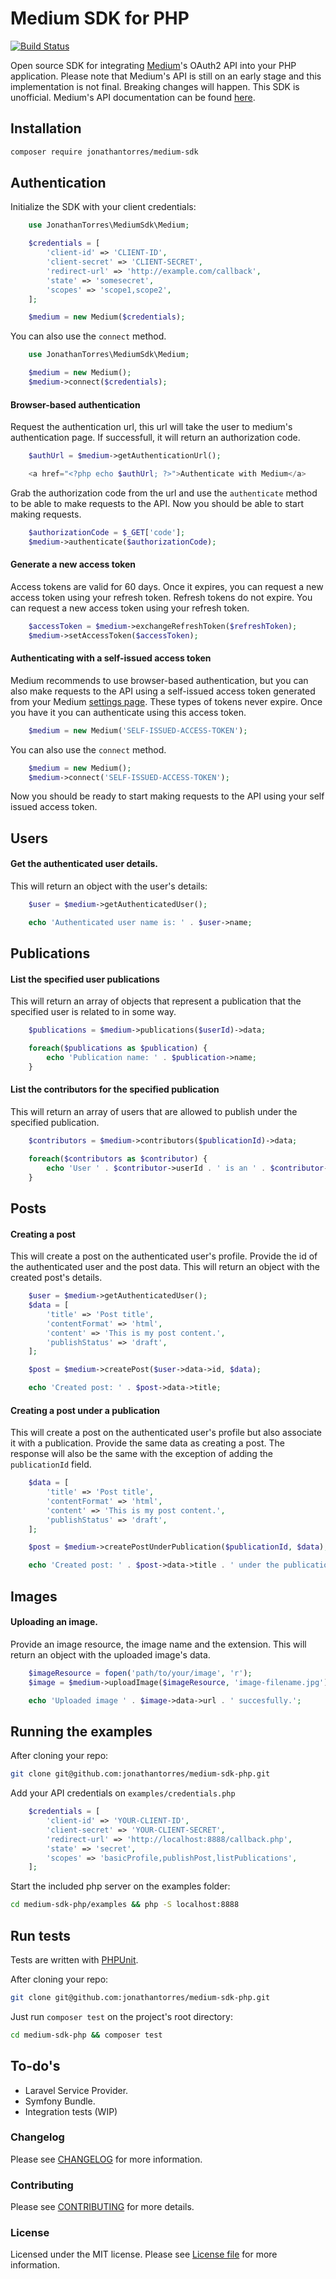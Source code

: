 Medium SDK for PHP
================
[![Build Status](https://travis-ci.org/jonathantorres/medium-sdk-php.svg)](https://travis-ci.org/jonathantorres/medium-sdk-php)

Open source SDK for integrating [Medium](https://medium.com)'s OAuth2 API into your PHP application. Please note that Medium's API is still on an early stage and this implementation is not final. Breaking changes will happen. This SDK is unofficial. Medium's API documentation can be found [here](https://github.com/Medium/medium-api-docs).

## Installation
```bash
composer require jonathantorres/medium-sdk
```

## Authentication
Initialize the SDK with your client credentials:
```php
    use JonathanTorres\MediumSdk\Medium;

    $credentials = [
        'client-id' => 'CLIENT-ID',
        'client-secret' => 'CLIENT-SECRET',
        'redirect-url' => 'http://example.com/callback',
        'state' => 'somesecret',
        'scopes' => 'scope1,scope2',
    ];

    $medium = new Medium($credentials);
```

You can also use the `connect` method.
```php
    use JonathanTorres\MediumSdk\Medium;

    $medium = new Medium();
    $medium->connect($credentials);
```

#### Browser-based authentication
Request the authentication url, this url will take the user to medium's authentication page. If successfull, it will return an authorization code.
```php
    $authUrl = $medium->getAuthenticationUrl();

    <a href="<?php echo $authUrl; ?>">Authenticate with Medium</a>
```

Grab the authorization code from the url and use the `authenticate` method to be able to make requests to the API. Now you should be able to start making requests.
```php
    $authorizationCode = $_GET['code'];
    $medium->authenticate($authorizationCode);
```

#### Generate a new access token
Access tokens are valid for 60 days. Once it expires, you can request a new access token using your refresh token. Refresh tokens do not expire. You can request a new access token using your refresh token.
```php
    $accessToken = $medium->exchangeRefreshToken($refreshToken);
    $medium->setAccessToken($accessToken);
```

#### Authenticating with a self-issued access token
Medium recommends to use browser-based authentication, but you can also make requests to the API using a self-issued access token generated from your Medium [settings page](https://medium.com/me/settings). These types of tokens never expire. Once you have it you can authenticate using this access token.
```php
    $medium = new Medium('SELF-ISSUED-ACCESS-TOKEN');
```

You can also use the `connect` method.
```php
    $medium = new Medium();
    $medium->connect('SELF-ISSUED-ACCESS-TOKEN');
```

Now you should be ready to start making requests to the API using your self issued access token.

## Users
#### Get the authenticated user details.
This will return an object with the user's details:
```php
    $user = $medium->getAuthenticatedUser();

    echo 'Authenticated user name is: ' . $user->name;
```

## Publications
#### List the specified user publications
This will return an array of objects that represent a publication that the specified user is related to in some way.
```php
    $publications = $medium->publications($userId)->data;

    foreach($publications as $publication) {
        echo 'Publication name: ' . $publication->name;
    }
```

#### List the contributors for the specified publication
This will return an array of users that are allowed to publish under the specified publication.
```php
    $contributors = $medium->contributors($publicationId)->data;

    foreach($contributors as $contributor) {
        echo 'User ' . $contributor->userId . ' is an ' . $contributor->role . ' on ' . $contributor->publicationId;
    }
```

## Posts
#### Creating a post
This will create a post on the authenticated user's profile. Provide the id of the authenticated user and the post data. This will return an object with the created post's details.
```php
    $user = $medium->getAuthenticatedUser();
    $data = [
        'title' => 'Post title',
        'contentFormat' => 'html',
        'content' => 'This is my post content.',
        'publishStatus' => 'draft',
    ];

    $post = $medium->createPost($user->data->id, $data);

    echo 'Created post: ' . $post->data->title;
```

#### Creating a post under a publication
This will create a post on the authenticated user's profile but also associate it with a publication. Provide the same data as creating a post. The response will also be the same with the exception of adding the `publicationId` field.
```php
    $data = [
        'title' => 'Post title',
        'contentFormat' => 'html',
        'content' => 'This is my post content.',
        'publishStatus' => 'draft',
    ];

    $post = $medium->createPostUnderPublication($publicationId, $data);

    echo 'Created post: ' . $post->data->title . ' under the publication ' . $post->data->publicationId;
```

## Images
#### Uploading an image.
Provide an image resource, the image name and the extension. This will return an object with the uploaded image's data.
```php
    $imageResource = fopen('path/to/your/image', 'r');
    $image = $medium->uploadImage($imageResource, 'image-filename.jpg');

    echo 'Uploaded image ' . $image->data->url . ' succesfully.';
```

## Running the examples
After cloning your repo:
```bash
git clone git@github.com:jonathantorres/medium-sdk-php.git
```

Add your API credentials on `examples/credentials.php`
```php
    $credentials = [
        'client-id' => 'YOUR-CLIENT-ID',
        'client-secret' => 'YOUR-CLIENT-SECRET',
        'redirect-url' => 'http://localhost:8888/callback.php',
        'state' => 'secret',
        'scopes' => 'basicProfile,publishPost,listPublications',
    ];
```

Start the included php server on the examples folder:
```bash
cd medium-sdk-php/examples && php -S localhost:8888
```

## Run tests
Tests are written with [PHPUnit](http://phpunit.de).

After cloning your repo:
```bash
git clone git@github.com:jonathantorres/medium-sdk-php.git
```

Just run `composer test` on the project's root directory:
```bash
cd medium-sdk-php && composer test
```

## To-do's
- Laravel Service Provider.
- Symfony Bundle.
- Integration tests (WIP)

### Changelog
Please see [CHANGELOG](CHANGELOG.md) for more information.

### Contributing
Please see [CONTRIBUTING](CONTRIBUTING.md) for more details.

### License
Licensed under the MIT license. Please see [License file](LICENSE.md) for more information.

